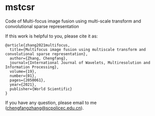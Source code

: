 # mstcsr
Code of Multi-focus image fusion using multi-scale transform and convolutional sparse representation


If this work is helpful to you, please cite it as:
```
@article{zhang2021multifocus,
  title={Multifocus image fusion using multiscale transform and convolutional sparse representation},
  author={Zhang, Chengfang},
  journal={International Journal of Wavelets, Multiresolution and Information Processing},
  volume={19},
  number={01},
  pages={2050061},
  year={2021},
  publisher={World Scientific}
}
```
If you have any question, please email to me (chengfangzhang@scpolicec.edu.cn).
